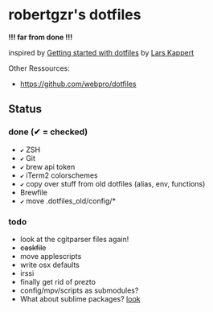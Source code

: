 robertgzr's dotfiles
====================

**!!! far from done !!!**

inspired by [Getting started with dotfiles](https://medium.com/@webprolific/getting-started-with-dotfiles-43c3602fd789) by [Lars Kappert](https://twitter.com/webprolific)

Other Ressources:
* https://github.com/webpro/dotfiles


Status
------

### done (✔ = checked)
* `✔` ZSH
* `✔` Git
* `✔` brew api token
* `✔` iTerm2 colorschemes
* `✔` copy over stuff from old dotfiles (alias, env, functions)
* Brewfile
* `✔` move .dotfiles_old/config/*

### todo
* look at the cgitparser files again!
* ~~caskfile~~
* move applescripts
* write osx defaults
* irssi
* finally get rid of prezto
* config/mpv/scripts as submodules?
* What about sublime packages? [look](https://github.com/zenorocha/sublime-preferences)